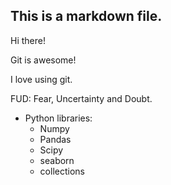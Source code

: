 ## This is a markdown file.

Hi there!

Git is awesome!

I love using git.

FUD: Fear, Uncertainty and Doubt.

* Python libraries:
    * Numpy
    * Pandas
    * Scipy
    * seaborn
    * collections
   

